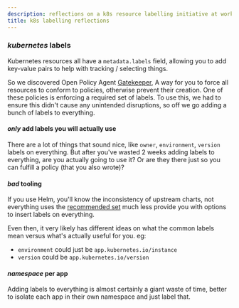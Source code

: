 ```yaml
---
description: reflections on a k8s resource labelling initiative at work
title: k8s labelling reflections
---
```


### _kubernetes_ labels

Kubernetes resources all have a `metadata.labels` field,
allowing you to add key-value pairs to help with tracking / selecting things.

So we discovered Open Policy Agent
[Gatekeeper](https://github.com/open-policy-agent/gatekeeper),
A way for you to force all resources to conform to policies,
otherwise prevent their creation.
One of these policies is enforcing a required set of labels.
To use this, we had to ensure this didn't cause any unintended disruptions,
so off we go adding a bunch of labels to everything.

#### _only_ add labels you will actually use

There are a lot of things that sound nice,
like `owner`, `environment`, `version` labels
on everything.
But after you've wasted 2 weeks adding labels to everything,
are you actually going to use it?
Or are they there just so you can fulfill a policy (that you also wrote)?

#### _bad_ tooling

If you use Helm, you'll know the inconsistency of upstream charts,
not everything uses the
[recommended set](https://kubernetes.io/docs/concepts/overview/working-with-objects/common-labels/)
much less provide you with options to insert labels on everything.

Even then, it very likely has different ideas
on what the common labels mean versus what's actually useful for you.
eg:

- `environment` could just be `app.kubernetes.io/instance`
- `version` could be `app.kubernetes.io/version`

#### _namespace_ per app

Adding labels to everything is almost certainly a giant waste of time,
better to isolate each app in their own namespace and just label that.
